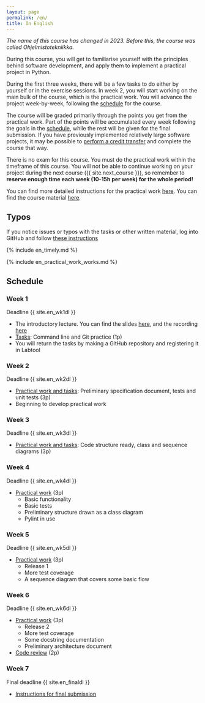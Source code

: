 ```yaml
---
layout: page
permalink: /en/
title: In English
---
```


_The name of this course has changed in 2023. Before this, the course was called Ohjelmistotekniikka._

During this course, you will get to familiarise yourself with the principles behind software development, and apply them to implement a practical project in Python.

During the first three weeks, there will be a few tasks to do either by yourself or in the exercise sessions.
In week 2, you will start working on the main bulk of the course, which is the practical work.
You will advance the project week-by-week, following the [schedule](#schedule) for the course.

The course will be graded primarily through the points you get from the practical work.
Part of the points will be accumulated every week following the goals in the [schedule](#schedule), while the rest will be given for the final submission.
If you have previously implemented relatively large software projects, it may be possible to [perform a credit transfer](#credit-transfer) and complete the course that way.

There is no exam for this course.
You must do the practical work within the timeframe of this course.
You will not be able to continue working on your project during the next course ({{ site.next_course }}), so remember to **reserve enough time each week (10-15h per week) for the whole period!**

You can find more detailed instructions for the practical work [here](/en/tasks).
You can find the course material [here](/en/material).


## Typos

If you notice issues or typos with the tasks or other written material, log into GitHub and follow [these instructions](/en/corrections)

{% include en_timely.md %}

{% include en_practical_work_works.md %}


## Schedule

### Week 1

Deadline {{ site.en_wk1dl }}

- The introductory lecture. You can find the slides [here]({{site.lecture_slides_link}}), and the recording [here]({{site.lecture_recording_link}})
- [Tasks](/en/tasks/week1): Command line and Git practice (1p)
- You will return the tasks by making a GitHub repository and registering it in Labtool

### Week 2

Deadline {{ site.en_wk2dl }}

- [Practical work and tasks](/en/tasks/week2): Preliminary specification document, tests and unit tests (3p)
- Beginning to develop practical work

### Week 3

Deadline {{ site.en_wk3dl }}

- [Practical work and tasks](/en/tasks/week3): Code structure ready, class and sequence diagrams (3p)

### Week 4

Deadline {{ site.en_wk4dl }}

- [Practical work](/en/tasks/week4) (3p)
  - Basic functionality
  - Basic tests
  - Preliminary structure drawn as a class diagram
  - Pylint in use

### Week 5

Deadline {{ site.en_wk5dl }}

- [Practical work](/en/tasks/week5) (3p)
  - Release 1
  - More test coverage
  - A sequence diagram that covers some basic flow

### Week 6

Deadline {{ site.en_wk6dl }}

- [Practical work](/en/tasks/week6) (3p)
  - Release 2
  - More test coverage
  - Some docstring documentation
  - Preliminary architecture document
- [Code review](/en/tasks/week6#code-review) (2p)

### Week 7

Final deadline {{ site.en_finaldl }}

- [Instructions for final submission](/en/tasks/submission)
